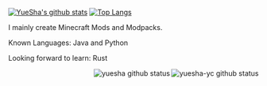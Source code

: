 [![YueSha's github stats](https://github-readme-stats.vercel.app/api?username=yuesha-yc)](https://github.com/anuraghazra/github-readme-stats)
[![Top Langs](https://github-readme-stats.vercel.app/api/top-langs/?username=yuesha-yc)](https://github.com/anuraghazra/github-readme-stats)

I mainly create Minecraft Mods and Modpacks. 

Known Languages: Java and Python

Looking forward to learn: Rust

<img align="right" alt="yuesha-yc github status" src="https://github-readme-stats.vercel.app/api?username=yuesha-yc&show_icons=true&hide_border=true&theme=radical"></img>

<img align="right" alt="yuesha github status" src="https://github-readme-stats.vercel.app/api/top-langs/?username=yuesha&hide=php&show_icons=true&hide_border=true&theme=radical&layout=compact"></img> 
